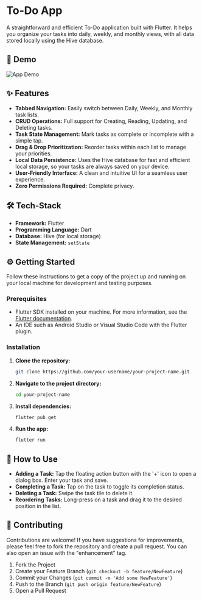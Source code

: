 # To-Do App

A straightforward and efficient To-Do application built with Flutter. It helps you organize your tasks into daily, weekly, and monthly views, with all data stored locally using the Hive database.

## 🎥 Demo

![App Demo](.lib/assets/demo.gif/)


## ✨ Features

*   **Tabbed Navigation:** Easily switch between Daily, Weekly, and Monthly task lists.
*   **CRUD Operations:** Full support for Creating, Reading, Updating, and Deleting tasks.
*   **Task State Management:** Mark tasks as complete or incomplete with a simple tap.
*   **Drag & Drop Prioritization:** Reorder tasks within each list to manage your priorities.
*   **Local Data Persistence:** Uses the Hive database for fast and efficient local storage, so your tasks are always saved on your device.
*   **User-Friendly Interface:** A clean and intuitive UI for a seamless user experience.
*   **Zero Permissions Required:** Complete privacy.

## 🛠️ Tech-Stack

*   **Framework:** Flutter
*   **Programming Language:** Dart
*   **Database:** Hive (for local storage)
*   **State Management:** `setState`

## ⚙️ Getting Started

Follow these instructions to get a copy of the project up and running on your local machine for development and testing purposes.

### Prerequisites

*   Flutter SDK installed on your machine. For more information, see the [Flutter documentation](https://flutter.dev/docs/get-started/install).
*   An IDE such as Android Studio or Visual Studio Code with the Flutter plugin.

### Installation

1.  **Clone the repository:**
    ```sh
    git clone https://github.com/your-username/your-project-name.git
    ```
2.  **Navigate to the project directory:**
    ```sh
    cd your-project-name
    ```
3.  **Install dependencies:**
    ```sh
    flutter pub get
    ```
4.  **Run the app:**
    ```sh
    flutter run
    ```

## 🚀 How to Use

*   **Adding a Task:** Tap the floating action button with the '+' icon to open a dialog box. Enter your task and save.
*   **Completing a Task:** Tap on the task to toggle its completion status.
*   **Deleting a Task:** Swipe the task tile to delete it.
*   **Reordering Tasks:** Long-press on a task and drag it to the desired position in the list.

## 🤝 Contributing

Contributions are welcome! If you have suggestions for improvements, please feel free to fork the repository and create a pull request. You can also open an issue with the "enhancement" tag.

1.  Fork the Project
2.  Create your Feature Branch (`git checkout -b feature/NewFeature`)
3.  Commit your Changes (`git commit -m 'Add some NewFeature'`)
4.  Push to the Branch (`git push origin feature/NewFeature`)
5.  Open a Pull Request
